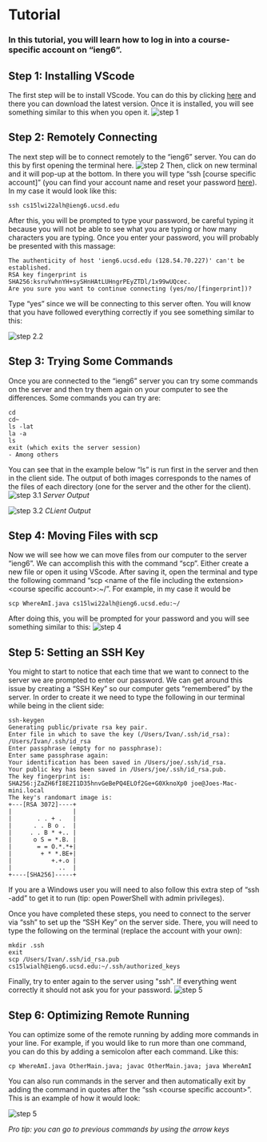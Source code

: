 # Tutorial
### In this tutorial, you will learn how to log in into a course-specific account on “ieng6”.
## Step 1: Installing VScode
The first step will be to install VScode. You can do this by clicking [here](https://code.visualstudio.com/) and there you can download the latest version. Once it is installed, you will see something similar to this when you open it.
![step 1](https://github.com/Jivan132/cse15l-lab-reports/blob/main/photos/Step%201.jpg?raw=true)

## Step 2: Remotely Connecting
The next step will be to connect remotely to the “ieng6” server. You can do this by first opening the terminal here.
![step 2](https://github.com/Jivan132/cse15l-lab-reports/blob/main/photos/Step%202.jpg?raw=true)
Then, click on new terminal and it will pop-up at the bottom. In there you will type “ssh [course specific account]” (you can find your account name and reset your password [here](https://sdacs.ucsd.edu/~icc/index.php)). In my case it would look like this:
```
ssh cs15lwi22alh@ieng6.ucsd.edu
```
After this, you will be prompted to type your password, be careful typing it because you will not be able to see what you are typing or how many characters you are typing. Once you enter your password, you will probably be presented with this massage:
```
The authenticity of host 'ieng6.ucsd.edu (128.54.70.227)' can't be established.
RSA key fingerprint is SHA256:ksruYwhnYH+sySHnHAtLUHngrPEyZTDl/1x99wUQcec.
Are you sure you want to continue connecting (yes/no/[fingerprint])?
```

 Type “yes” since we will be connecting to this server often. You will know that you have followed everything correctly if you see something similar to this:
 
 ![step 2.2](https://github.com/Jivan132/cse15l-lab-reports/blob/main/photos/Step%202.2.jpg?raw=true)

## Step 3: Trying Some Commands
Once you are connected to the “ieng6” server you can try some commands on the server and then try them again on your computer to see the differences. Some commands you can try are:
```
cd
cd~
ls -lat
la -a
ls
exit (which exits the server session)
- Among others
```

You can see that in the example below “ls” is run first in the server and then in the client side. The output of both images corresponds to the names of the files of each directory (one for the server and the other for the client).
![step 3.1](https://github.com/Jivan132/cse15l-lab-reports/blob/main/photos/Step%203.jpg?raw=true)
_Server Output_


![step 3.2](https://github.com/Jivan132/cse15l-lab-reports/blob/main/photos/Step%203.2.jpg?raw=true)
_CLient Output_

## Step 4: Moving Files with scp
Now we will see how we can move files from our computer to the server “ieng6”. We can accomplish this with the command “scp”. Either create a new file or open it using VScode. After saving it, open the terminal and type the following command “scp &lt;name of the file including the extension> &lt;course specific account>:~/”. For example, in my case it would be 
``` 
scp WhereAmI.java cs15lwi22alh@ieng6.ucsd.edu:~/ 
``` 
After doing this, you will be prompted for your password and you will see something similar to this:
![step 4](https://github.com/Jivan132/cse15l-lab-reports/blob/main/photos/Step%204.jpg?raw=true)

## Step 5: Setting an SSH Key
You might to start to notice that each time that we want to connect to the server we are prompted to enter our password. We can get around this issue by creating a “SSH Key” so our computer gets “remembered” by the server. In order to create it we need to type the following in our terminal while being in the client side:
```
ssh-keygen
Generating public/private rsa key pair.
Enter file in which to save the key (/Users/Ivan/.ssh/id_rsa): /Users/Ivan/.ssh/id_rsa
Enter passphrase (empty for no passphrase): 
Enter same passphrase again: 
Your identification has been saved in /Users/joe/.ssh/id_rsa.
Your public key has been saved in /Users/joe/.ssh/id_rsa.pub.
The key fingerprint is:
SHA256:jZaZH6fI8E2I1D35hnvGeBePQ4ELOf2Ge+G0XknoXp0 joe@Joes-Mac-mini.local
The key's randomart image is:
+---[RSA 3072]----+
|                 |
|       . . + .   |
|      . . B o .  |
|     . . B * +.. |
|      o S = *.B. |
|       = = O.*.*+|
|        + * *.BE+|
|           +.+.o |
|             ..  |
+----[SHA256]-----+
```
If you are a Windows user you will need to also follow this extra step of “ssh -add” to get it to run (tip: open PowerShell with admin privileges).

Once you have completed these steps, you need to connect to the server via “ssh” to set up the “SSH Key” on the server side. There, you will need to type the following on the terminal (replace the account with your own):
```
mkdir .ssh
exit
scp /Users/Ivan/.ssh/id_rsa.pub cs15lwialh@ieng6.ucsd.edu:~/.ssh/authorized_keys
```

Finally, try to enter again to the server using "ssh". If everything went correctly it should not ask you for your password.
![step 5](https://github.com/Jivan132/cse15l-lab-reports/blob/main/photos/Step%205.jpg?raw=true)

## Step 6: Optimizing Remote Running
You can optimize some of the remote running by adding more commands in your line. For example, if you would like to run more than one command, you can do this by adding a semicolon after each command. Like this:
```
cp WhereAmI.java OtherMain.java; javac OtherMain.java; java WhereAmI
```
You can also run commands in the server and then automatically exit by adding the command in quotes after the “ssh &lt;course specific account>”. This is an example of how it would look:

![step 5](https://github.com/Jivan132/cse15l-lab-reports/blob/main/photos/Step%206.jpg?raw=true)

*Pro tip: you can go to previous commands by using the arrow keys*

